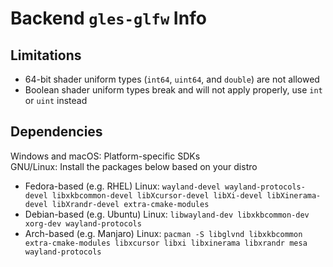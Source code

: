# Backend `gles-glfw` Info

## Limitations
* 64-bit shader uniform types (`int64`, `uint64`, and `double`) are not allowed
* Boolean shader uniform types break and will not apply properly, use `int` or `uint` instead

## Dependencies
Windows and macOS: Platform-specific SDKs  
GNU/Linux: Install the packages below based on your distro
* Fedora-based (e.g. RHEL) Linux: `wayland-devel wayland-protocols-devel libxkbcommon-devel libXcursor-devel libXi-devel libXinerama-devel libXrandr-devel extra-cmake-modules`
* Debian-based (e.g. Ubuntu) Linux: `libwayland-dev libxkbcommon-dev xorg-dev wayland-protocols`
* Arch-based (e.g. Manjaro) Linux: `pacman -S libglvnd libxkbcommon extra-cmake-modules libxcursor libxi libxinerama libxrandr mesa wayland-protocols`  
